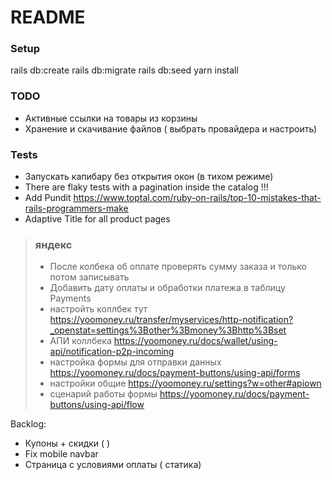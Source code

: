 # README

### Setup

rails db:create
rails db:migrate
rails db:seed
yarn install


### TODO

- Активные ссылки на товары из корзины 
- Хранение и скачивание файлов ( выбрать провайдера и настроить)

### Tests
- Запускать капибару без открытия окон (в тихом режиме)
- There are flaky tests with a pagination inside the catalog !!!
- Add Pundit https://www.toptal.com/ruby-on-rails/top-10-mistakes-that-rails-programmers-make
- Adaptive Title for all product pages

> ### яндекс
>- После колбека об оплате проверять сумму заказа и только потом записывать
>- Добавить дату оплаты и обработки платежа в таблицу Payments
>- настройть коллбек тут https://yoomoney.ru/transfer/myservices/http-notification?_openstat=settings%3Bother%3Bmoney%3Bhttp%3Bset
>- АПИ коллбека https://yoomoney.ru/docs/wallet/using-api/notification-p2p-incoming
>- настройка формы для отправки данных https://yoomoney.ru/docs/payment-buttons/using-api/forms
>- настройки общие https://yoomoney.ru/settings?w=other#apiown
>- сценарий работы формы https://yoomoney.ru/docs/payment-buttons/using-api/flow


Backlog: 
- Купоны + скидки ( )
- Fix mobile navbar
- Страница с условиями оплаты ( статика)
